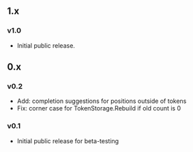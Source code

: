 
## 1.x

### v1.0

- Initial public release.

## 0.x

### v0.2

- Add: completion suggestions for positions outside of tokens
- Fix: corner case for TokenStorage.Rebuild if old count is 0

### v0.1
- Initial public release for beta-testing